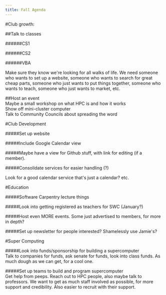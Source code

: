 ```yaml
---
title: Fall Agenda
---
```


#Club growth:  

##Talk to classes  

######CS1  

######CS2  

######VBA  

Make sure they know we're looking for all walks of life. We need someone who wants to set up a website, someone who wants to search for great cheap parts, someone who just wants to put things together, someone who wants to teach, someone who just wants to market, etc.  

##Host an event  
Maybe a small workshop on what HPC is and how it works  
Show off mini-cluster computer  
Talk to Community Councils about spreading the word  

#Club Development  

#####Set up website  

#####Include Google Calendar view  

#####Maybe have a view for Github stuff, with link for editing (if a member).  

#####Consolidate services for easier handling (?)  

Look for a good calendar service that's just a calendar? etc.  
     
#Education  

#####Software Carpentry lecture things  

#####Look into getting registered as teachers for SWC (January?)  

#####Host even MORE events. Some just advertised to members, for more in depth?  

#####Set up newsletter for people interested? Shamelessly use Jamie's?  

#Super Computing  

#####Look into funds/sponsorship for building a supercomputer  
Talk to companies for funds, ask senate for funds, look into class funds. As much dough as we can get, for a cool one.  

#####Set up teams to build and program supercomputer  
Get help from peeps. Reach out to HPC people, also maybe talk to professors. We want to get as much staff involved as possible, for more support and credibility. Also easier to recruit with their support.  
